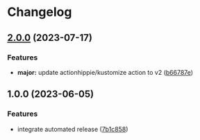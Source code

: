 # Changelog

## [2.0.0](https://github.com/kustomhippie/keel/compare/v1.0.0...v2.0.0) (2023-07-17)


### Features

* **major:** update actionhippie/kustomize action to v2 ([b66787e](https://github.com/kustomhippie/keel/commit/b66787e8e365b22f5bd8c9e5867bafa9f21851d9))

## 1.0.0 (2023-06-05)


### Features

* integrate automated release ([7b1c858](https://github.com/kustomhippie/keel/commit/7b1c8583b37b9e87b78f4e956384ea1cacb542b0))
